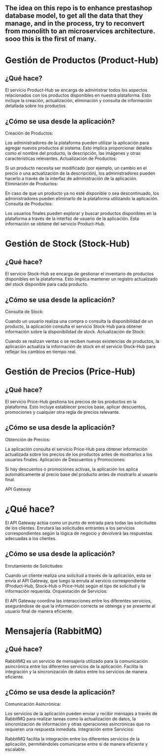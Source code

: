 ## The idea on this repo  is to enhance prestashop database model, to get all the  data that they manage, and in the process, try to reconvert from monolith to an microservices architecture. sooo this is the first of many.

# Gestión de Productos (Product-Hub)
## ¿Qué hace?
El servicio Product-Hub se encarga de administrar todos los aspectos relacionados con los productos disponibles en nuestra plataforma. Esto incluye la creación, actualización, eliminación y consulta de información detallada sobre los productos.

## ¿Cómo se usa desde la aplicación?
Creación de Productos:

Los administradores de la plataforma pueden utilizar la aplicación para agregar nuevos productos al sistema. Esto implica proporcionar detalles como el nombre del producto, la descripción, las imágenes y otras características relevantes.
Actualización de Productos:

Si un producto necesita ser modificado (por ejemplo, un cambio en el precio o una actualización de la descripción), los administradores pueden hacerlo a través de la interfaz de administración de la aplicación.
Eliminación de Productos:

En caso de que un producto ya no esté disponible o sea descontinuado, los administradores pueden eliminarlo de la plataforma utilizando la aplicación.
Consulta de Productos:

Los usuarios finales pueden explorar y buscar productos disponibles en la plataforma a través de la interfaz de usuario de la aplicación. Esta información se obtiene del servicio Product-Hub.

# Gestión de Stock (Stock-Hub)
## ¿Qué hace?
El servicio Stock-Hub se encarga de gestionar el inventario de productos disponibles en la plataforma. Esto implica mantener un registro actualizado del stock disponible para cada producto.

## ¿Cómo se usa desde la aplicación?
Consulta de Stock:

Cuando un usuario realiza una compra o consulta la disponibilidad de un producto, la aplicación consulta el servicio Stock-Hub para obtener información sobre la disponibilidad de stock.
Actualización de Stock:

Cuando se realizan ventas o se reciben nuevas existencias de productos, la aplicación actualiza la información de stock en el servicio Stock-Hub para reflejar los cambios en tiempo real.

# Gestión de Precios (Price-Hub)
## ¿Qué hace?
El servicio Price-Hub gestiona los precios de los productos en la plataforma. Esto incluye establecer precios base, aplicar descuentos, promociones y cualquier otra regla de precios relevante.

## ¿Cómo se usa desde la aplicación?
Obtención de Precios:

La aplicación consulta el servicio Price-Hub para obtener información actualizada sobre los precios de los productos antes de mostrarlos a los usuarios finales.
Aplicación de Descuentos y Promociones:

Si hay descuentos o promociones activas, la aplicación los aplica automáticamente al precio base del producto antes de mostrarlo al usuario final.

API Gateway
# ¿Qué hace?
El API Gateway actúa como un punto de entrada para todas las solicitudes de los clientes. Enrutará las solicitudes entrantes a los servicios correspondientes según la lógica de negocio y devolverá las respuestas adecuadas a los clientes.

## ¿Cómo se usa desde la aplicación?
Enrutamiento de Solicitudes:

Cuando un cliente realiza una solicitud a través de la aplicación, esta se envía al API Gateway, que luego la enruta al servicio correspondiente (Product-Hub, Stock-Hub o Price-Hub) según el tipo de solicitud y la información requerida.
Orquestación de Servicios:

El API Gateway coordina las interacciones entre los diferentes servicios, asegurándose de que la información correcta se obtenga y se presente al usuario final de manera eficiente.

# Mensajería (RabbitMQ)
## ¿Qué hace?
RabbitMQ es un servicio de mensajería utilizado para la comunicación asincrónica entre los diferentes servicios de la aplicación. Facilita la integración y la sincronización de datos entre los servicios de manera eficiente.

## ¿Cómo se usa desde la aplicación?
Comunicación Asincrónica:

Los servicios de la aplicación pueden enviar y recibir mensajes a través de RabbitMQ para realizar tareas como la actualización de datos, la sincronización de información y otras operaciones asincrónicas que no requieren una respuesta inmediata.
Integración entre Servicios:

RabbitMQ facilita la integración entre los diferentes servicios de la aplicación, permitiéndoles comunicarse entre sí de manera eficiente y escalable.
